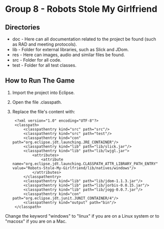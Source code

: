 Group 8 - Robots Stole My Girlfriend
====================================

Directories
-----------

* doc - Here can all documentation related to the project be found (such as RAD and meeting protocols).
* lib - Folder for external libraries, such as Slick and JDom.
* res - Here can images, audio and similar files be found.
* src - Folder for all code.
* test - Folder for all test classes.

How to Run The Game
-------------------

1. Import the project into Eclipse.
2. Open the file .classpath.
3. Replace the file's content with:

        <?xml version="1.0" encoding="UTF-8"?>
        <classpath>
            <classpathentry kind="src" path="src"/>
            <classpathentry kind="src" path="test"/>
            <classpathentry kind="con" path="org.eclipse.jdt.launching.JRE_CONTAINER"/>
            <classpathentry kind="lib" path="lib/slick.jar"/>
            <classpathentry kind="lib" path="lib/lwjgl.jar">
                <attributes>
                    <attribute name="org.eclipse.jdt.launching.CLASSPATH_ATTR_LIBRARY_PATH_ENTRY" value="Robots-Stole-My-Girlfriend/lib/natives/windows"/>
                </attributes>
            </classpathentry>
            <classpathentry kind="lib" path="lib/jdom-1.1.3.jar"/>
            <classpathentry kind="lib" path="lib/jorbis-0.0.15.jar"/>
            <classpathentry kind="lib" path="lib/jogg-0.0.7.jar"/>
            <classpathentry kind="con" path="org.eclipse.jdt.junit.JUNIT_CONTAINER/4"/>
            <classpathentry kind="output" path="bin"/>
        </classpath>

Change the keyword "windows" to "linux" if you are on a Linux system or to "macosx" if you are on a Mac.